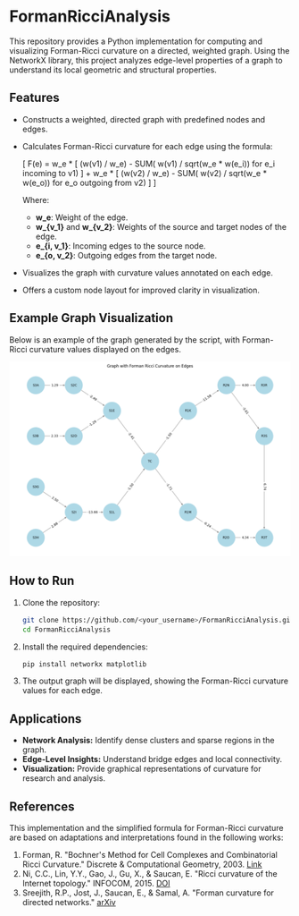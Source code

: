 # FormanRicciAnalysis

This repository provides a Python implementation for computing and visualizing Forman-Ricci curvature on a directed, weighted graph. Using the NetworkX library, this project analyzes edge-level properties of a graph to understand its local geometric and structural properties.

## Features
- Constructs a weighted, directed graph with predefined nodes and edges.
- Calculates Forman-Ricci curvature for each edge using the formula:

  \[
F(e) = w_e * [ (w(v1) / w_e) - SUM( w(v1) / sqrt(w_e * w(e_i)) for e_i incoming to v1) ]
       + w_e * [ (w(v2) / w_e) - SUM( w(v2) / sqrt(w_e * w(e_o)) for e_o outgoing from v2) ]
  \]

  Where:
  - **w_e**: Weight of the edge.
  - **w_{v_1}** and **w_{v_2}**: Weights of the source and target nodes of the edge.
  - **e_{i, v_1}**: Incoming edges to the source node.
  - **e_{o, v_2}**: Outgoing edges from the target node.

- Visualizes the graph with curvature values annotated on each edge.
- Offers a custom node layout for improved clarity in visualization.

## Example Graph Visualization
Below is an example of the graph generated by the script, with Forman-Ricci curvature values displayed on the edges.

![Graph Visualization with Forman-Ricci Curvature](UpdatedGraphVisualization.png)

## How to Run
1. Clone the repository:
   ```bash
   git clone https://github.com/<your_username>/FormanRicciAnalysis.git
   cd FormanRicciAnalysis
   ```
2. Install the required dependencies:
   ```bash
   pip install networkx matplotlib
   ```
4. The output graph will be displayed, showing the Forman-Ricci curvature values for each edge.

## Applications
- **Network Analysis:** Identify dense clusters and sparse regions in the graph.
- **Edge-Level Insights:** Understand bridge edges and local connectivity.
- **Visualization:** Provide graphical representations of curvature for research and analysis.

## References
This implementation and the simplified formula for Forman-Ricci curvature are based on adaptations and interpretations found in the following works:

1. Forman, R. "Bochner's Method for Cell Complexes and Combinatorial Ricci Curvature." Discrete & Computational Geometry, 2003. [Link](https://link.springer.com/article/10.1007/s00454-002-0760-1)
2. Ni, C.C., Lin, Y.Y., Gao, J., Gu, X., & Saucan, E. "Ricci curvature of the Internet topology." INFOCOM, 2015. [DOI](https://doi.org/10.1109/INFOCOM.2015.7218428)
3. Sreejith, R.P., Jost, J., Saucan, E., & Samal, A. "Forman curvature for directed networks." [arXiv](https://arxiv.org/abs/1605.04662)

